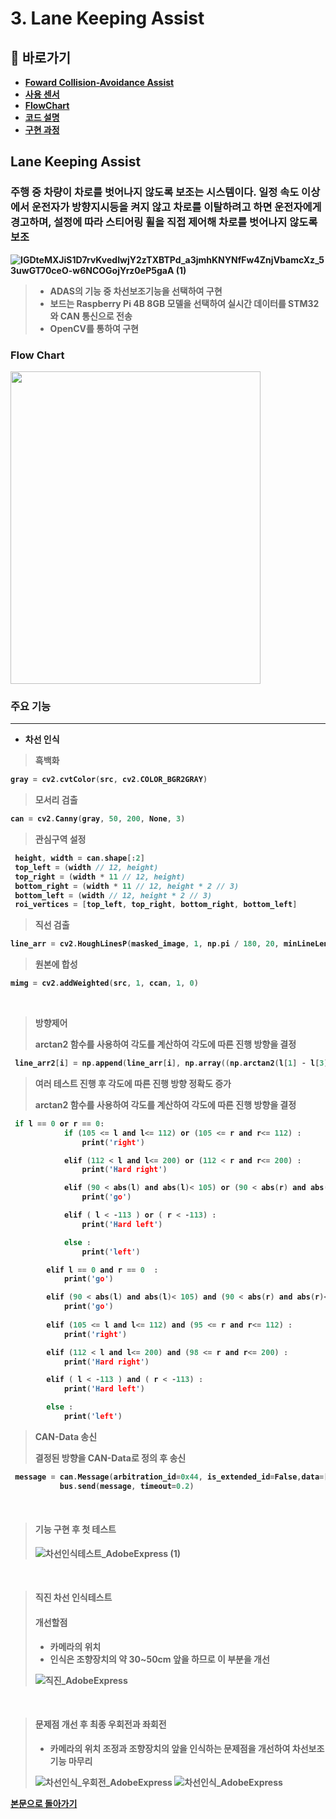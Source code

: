 # 3. Lane Keeping Assist

## **📗 바로가기**

<b>

- [Foward Collision-Avoidance Assist](#foward-collision-avoidance-assist)
- [사용 센서](#tf-luna-lidar-sensor)
- [FlowChart](#flow-chart)
- [코드 설명](#코드-부분)
- [구현 과정](#구현-과정)

## **Lane Keeping Assist**
###  주행 중 차량이 차로를 벗어나지 않도록 보조는 시스템이다. 일정 속도 이상에서 운전자가 방향지시등을 켜지 않고 차로를 이탈하려고 하면 운전자에게 경고하며, 설정에 따라 스티어링 휠을 직접 제어해 차로를 벗어나지 않도록 보조
![IGDteMXJiS1D7rvKvedIwjY2zTXBTPd_a3jmhKNYNfFw4ZnjVbamcXz_53uwGT70ceO-w6NCOGojYrz0eP5gaA (1)](https://github.com/qkcvb110/Portfolio/assets/121782690/9d11cc02-4075-4827-809f-d05ffaa5de66)


> - ADAS의 기능 중 차선보조기능을 선택하여 구현
> - 보드는 Raspberry Pi 4B 8GB 모델을 선택하여 실시간 데이터를 STM32와 CAN 통신으로 전송
> - OpenCV를 통하여 구현

### Flow Chart
<img src="https://github.com/qkcvb110/Portfolio/assets/121782690/8d1c1a76-bfd3-4fdd-b29f-eab33ac356b1" width="400" height="500"/>

###  주요 기능 
------------
* 차선 인식
> **흑백화**
```c
gray = cv2.cvtColor(src, cv2.COLOR_BGR2GRAY)
```
> **모서리 검출**
```c
can = cv2.Canny(gray, 50, 200, None, 3)
```
> **관심구역 설정**
```c
 height, width = can.shape[:2]
 top_left = (width // 12, height)
 top_right = (width * 11 // 12, height)
 bottom_right = (width * 11 // 12, height * 2 // 3)
 bottom_left = (width // 12, height * 2 // 3)
 roi_vertices = [top_left, top_right, bottom_right, bottom_left]
```
> **직선 검출**
```c
line_arr = cv2.HoughLinesP(masked_image, 1, np.pi / 180, 20, minLineLength=10, maxLineGap=10)
```
> **원본에 합성**
```c
mimg = cv2.addWeighted(src, 1, ccan, 1, 0)
```

<br>

> **방향제어**
> 
> **arctan2 함수를 사용하여 각도를 계산하여 각도에 따른 진행 방향을 결정**
```c
 line_arr2[i] = np.append(line_arr[i], np.array((np.arctan2(l[1] - l[3], l[0] - l[2]) * 180) / np.pi))
```

> **여러 테스트 진행 후 각도에 따른 진행 방향 정확도 증가**
> 
> **arctan2 함수를 사용하여 각도를 계산하여 각도에 따른 진행 방향을 결정**
```c
 if l == 0 or r == 0:
            if (105 <= l and l<= 112) or (105 <= r and r<= 112) :
                print('right')

            elif (112 < l and l<= 200) or (112 < r and r<= 200) :
                print('Hard right')

            elif (90 < abs(l) and abs(l)< 105) or (90 < abs(r) and abs(r)< 105) :
                print('go')

            elif ( l < -113 ) or ( r < -113) :
                print('Hard left')

            else :
                print('left')

        elif l == 0 and r == 0  :
            print('go')

        elif (90 < abs(l) and abs(l)< 105) and (90 < abs(r) and abs(r)< 105) :
            print('go')
 
        elif (105 <= l and l<= 112) and (95 <= r and r<= 112) :
            print('right')

        elif (112 < l and l<= 200) and (98 <= r and r<= 200) :
            print('Hard right')

        elif ( l < -113 ) and ( r < -113) :
            print('Hard left')

        else :
            print('left')

```
> **CAN-Data 송신**
> 
> **결정된 방향을 CAN-Data로 정의 후 송신**
```c
 message = can.Message(arbitration_id=0x44, is_extended_id=False,data=[0x4C])
           bus.send(message, timeout=0.2)
```

<br/>

> #### 기능 구현 후 첫 테스트
> 
> ![차선인식테스트_AdobeExpress (1)](https://github.com/qkcvb110/Portfolio/assets/121782690/75f805c7-3357-412b-9420-d1ffd46ef9eb)

<br/>

> #### 직진 차선 인식테스트
> #### 개선할점
> - 카메라의 위치
> - 인식은 조향장치의 약 30~50cm 앞을 하므로 이 부분을 개선
>
> ![직진_AdobeExpress](https://github.com/qkcvb110/Portfolio/assets/121782690/9f3dbd1c-e622-4752-bfe8-0087a32853cf)

<br/>

> #### 문제점 개선 후 최종 우회전과 좌회전
> - 카메라의 위치 조정과 조향장치의 앞을 인식하는 문제점을 개선하여 차선보조기능 마무리
>
> ![차선인식_우회전_AdobeExpress](https://github.com/qkcvb110/Portfolio/assets/121782690/8905004f-a68d-4041-b79e-c9f64a960ff0)
 ![차선인식_AdobeExpress](https://github.com/qkcvb110/Portfolio/assets/121782690/7245e01e-ee5e-436e-9c34-db893c3bc78b)

[본문으로 돌아가기](https://github.com/qkcvb110/Portfolio)
